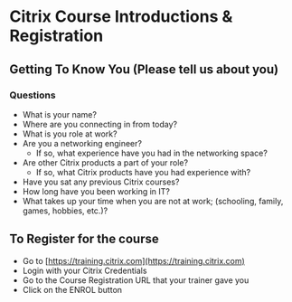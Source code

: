 # Citrix Course Introductions & Registration

## Getting To Know You (Please tell us about you)

### Questions 

- What is your name?
- Where are you connecting in from today?
- What is you role at work?
- Are you a networking engineer?
  - If so, what experience have you had in the networking space?
- Are other Citrix products a part of your role?
  - If so, what Citrix products have you had experience with?
- Have you sat any previous Citrix courses?
- How long have you been working in IT?
- What takes up your time when you are not at work; (schooling, family, games, hobbies, etc.)?

## To Register for the course

- Go to [https://training.citrix.com](https://training.citrix.com)
- Login with your Citrix Credentials
- Go to the Course Registration URL that your trainer gave you
- Click on the ENROL button
